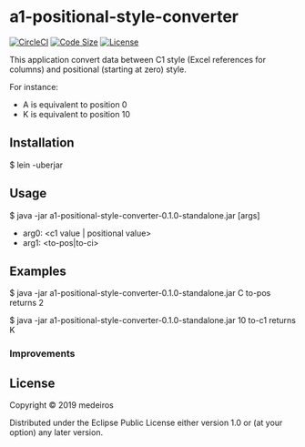 # a1-positional-style-converter

[![CircleCI](https://img.shields.io/circleci/build/github/medeiros/a1-positional-style-converter/master)](https://circleci.com/gh/medeiros/a1-positional-style-converter)
[![Code Size](https://img.shields.io/github/languages/code-size/medeiros/a1-positional-style-converter)](https://img.shields.io/github/languages/code-size/medeiros/a1-positional-style-converter)
[![License](https://img.shields.io/github/license/medeiros/a1-positional-style-converter)](https://img.shields.io/github/license/medeiros/a1-positional-style-converter)

This application convert data between C1 style (Excel references for
columns) and positional (starting at zero) style.

For instance:

- A is equivalent to position 0
- K is equivalent to position 10

## Installation

$ lein -uberjar

## Usage

$ java -jar a1-positional-style-converter-0.1.0-standalone.jar [args]

- arg0: <c1 value | positional value>
- arg1: <to-pos|to-ci>

## Examples

$ java -jar a1-positional-style-converter-0.1.0-standalone.jar C to-pos
returns 2

$ java -jar a1-positional-style-converter-0.1.0-standalone.jar 10 to-c1
returns K

### Improvements

## License

Copyright © 2019 medeiros

Distributed under the Eclipse Public License either version 1.0 or (at
your option) any later version.
